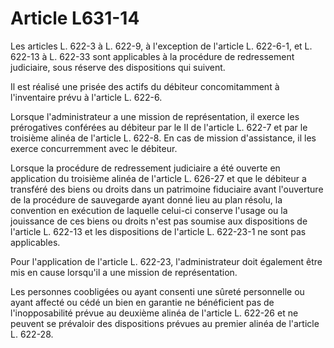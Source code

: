 # Article L631-14

Les articles L. 622-3 à L. 622-9, à l'exception de l'article L. 622-6-1, et L. 622-13 à L. 622-33 sont applicables à la procédure de redressement judiciaire, sous réserve des dispositions qui suivent.

Il est réalisé une prisée des actifs du débiteur concomitamment à l'inventaire prévu à l'article L. 622-6.

Lorsque l'administrateur a une mission de représentation, il exerce les prérogatives conférées au débiteur par le II de l'article L. 622-7 et par le troisième alinéa de l'article L. 622-8. En cas de mission d'assistance, il les exerce concurremment avec le débiteur.

Lorsque la procédure de redressement judiciaire a été ouverte en application du troisième alinéa de l'article L. 626-27 et que le débiteur a transféré des biens ou droits dans un patrimoine fiduciaire avant l'ouverture de la procédure de sauvegarde ayant donné lieu au plan résolu, la convention en exécution de laquelle celui-ci conserve l'usage ou la jouissance de ces biens ou droits n'est pas soumise aux dispositions de l'article L. 622-13 et les dispositions de l'article L. 622-23-1 ne sont pas applicables.

Pour l'application de l'article L. 622-23, l'administrateur doit également être mis en cause lorsqu'il a une mission de représentation.

Les personnes coobligées ou ayant consenti une sûreté personnelle ou ayant affecté ou cédé un bien en garantie ne bénéficient pas de l'inopposabilité prévue au deuxième alinéa de l'article L. 622-26 et ne peuvent se prévaloir des dispositions prévues au premier alinéa de l'article L. 622-28.
